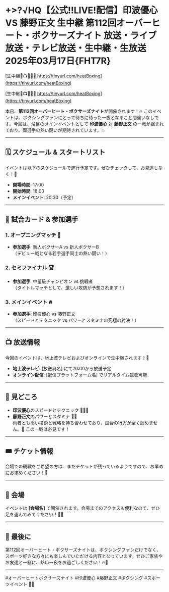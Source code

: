 # +>?√HQ【公式!!LIVE!配信】印波優心 VS 藤野正文 生中継 第112回オーバーヒート・ボクサーズナイト 放送・ライブ放送・テレビ放送・生中継・生放送 2025年03月17日{FHT7R}

[生中継🔴📺🥊👉🏻 https://tinyurl.com/heatBoxing](https://tinyurl.com/heatBoxing)

[生中継🔴📺🥊👉🏻 https://tinyurl.com/heatBoxing](https://tinyurl.com/heatBoxing)

本日、**第112回オーバーヒート・ボクサーズナイト**が開催されます！🔥 このイベントは、ボクシングファンにとって待ちに待った一夜となること間違いなしです。今回は、注目のメインイベントとして **印波優心** 対 **藤野正文** の一戦が組まれており、両選手の熱い闘いが期待されています。💥

---

## 🗓️ スケジュール & スタートリスト
イベントは以下のスケジュールで進行予定です。ぜひチェックして、お見逃しなく！👀

- **開場時間**: 17:00
- **開始時間**: 18:00
- **メインイベント**: 20:30（予定）

---

## 🥊 試合カード & 参加選手

### 1. オープニングマッチ 🥊
- **参加選手**: 新人ボクサーA vs 新人ボクサーB  
  （デビュー戦となる若手選手同士の熱い闘い！）

### 2. セミファイナル 🏆
- **参加選手**: 中量級チャンピオン vs 挑戦者  
  （タイトルマッチとして、激しい攻防が予想されます！）

### 3. メインイベント 🔥
- **参加選手**: 印波優心 vs 藤野正文  
  （スピードとテクニック vs パワーとスタミナの究極の対決！）

---

## 📺 放送情報
今回のイベントは、地上波テレビおよびオンラインで生中継されます！📡

- **地上波テレビ**: [放送局名] にて20:00から放送予定
- **オンライン配信**: [配信プラットフォーム名] でリアルタイム視聴可能

---

## 🌟 見どころ
- **印波優心**のスピードとテクニック 🏃‍♂️💨
- **藤野正文**のパワーとスタミナ 💪🔥  
  両者とも高い技術と戦略を持ち合わせており、試合の行方が全く読めません。🤔 この一戦は必見です！

---

## 🎟️ チケット情報
会場での観戦をご希望の方は、まだチケットが残っているようですので、お早めにお求めください！🎫

---

## 📍 会場
イベントは **[会場名]** で開催されます。会場までのアクセスも便利なので、ぜひ足を運んでみてください！🚗🚆

---

## 🎉 最後に
第112回オーバーヒート・ボクサーズナイトは、ボクシングファンだけでなく、スポーツ好きな方々にも楽しんでいただける内容となっています。ぜひご家族やお友達と一緒に、熱い一夜をお過ごしください！🔥🥊

---

#オーバーヒートボクサーズナイト #印波優心 #藤野正文 #ボクシング #スポーツイベント 🥊🎉
